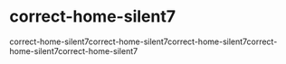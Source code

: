 # correct-home-silent7
correct-home-silent7correct-home-silent7correct-home-silent7correct-home-silent7correct-home-silent7
